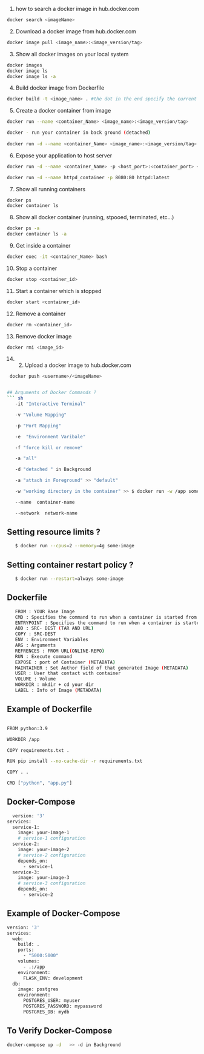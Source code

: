 
1. how to search a docker image in hub.docker.com
```sh
docker search <imageName>
```
2. Download a docker image from hub.docker.com
```sh
docker image pull <image_name>:<image_version/tag>
```

3. Show all docker images on your local system
```sh
docker images
docker image ls
docker image ls -a
```

4. Build docker image from Dockerfile
```sh
docker build -t <image_name> . #the dot in the end specify the current directory where the Dockerfile is located 
```

5. Create a docker container from image
```sh
docker run --name <container_Name> <image_name>:<image_version/tag>

docker - run your container in back ground (detached)
 
docker run -d --name <container_Name> <image_name>:<image_version/tag>
```

6. Expose your application to host server
```sh
docker run -d --name <container_Name> -p <host_port>:<container_port> <image_name>:<Image_version/tag>

docker run -d --name httpd_container -p 8080:80 httpd:latest
```

7. Show all running containers
```sh
docker ps
docker container ls
```

8. Show all docker container (running, stpooed, terminated, etc...)
```sh
docker ps -a
docker container ls -a
```

9. Get inside a container

```sh
docker exec -it <container_Name> bash
```

10. Stop a container 
```sh
docker stop <container_id>
```

11. Start a container which is stopped 

```sh
docker start <container_id>
```
12. Remove a container

```sh
docker rm <container_id>
```

13. Remove docker image
```sh
docker rmi <image_id>
```
14. 2. Upload a docker image to hub.docker.com
``` sh
 docker push <username>/<imageName>
```
``` sh

## Arguments of Docker Commands ?
``` sh
   -it "Interactive Terminal"
```
``` sh
   -v "Volume Mapping"
```
``` sh
   -p "Port Mapping"
``` 
``` sh
   -e  "Environment Varibale"
```    
``` sh   
   -f "force kill or remove"
```    
``` sh      
   -a "all"
```    
   
``` sh   
   -d "detached " in Background
```    
   
``` sh   
   -a "attach in Foreground" >> "default" 
``` 
``` sh   
   -w "working directory in the container" >> $ docker run -w /app some-image
```    
``` sh   
   --name  container-name
```    

``` sh      
   --network  network-name
```   

## Setting resource limits ?
```sh
   $ docker run --cpus=2 --memory=4g some-image
```
## Setting container restart policy ?
``` sh   
   $ docker run --restart=always some-image
```

## Dockerfile
``` sh
   FROM : YOUR Base Image
   CMD : Specifies the command to run when a container is started from the Docker image that (change behvior)
   ENTRYPOINT : Specifies the command to run when a container is started from the Docker image ( but not change behvior )
   ADD : SRC- DEST (TAR AND URL)
   COPY : SRC-DEST
   ENV : Environment Variables
   ARG : Arguments
   REFRENCES : FROM URL(ONLINE-REPO)
   RUN : Execute command
   EXPOSE : port of Container (METADATA)
   MAINTAINER : Set Author field of that generated Image (METADATA)
   USER : User that contact with container
   VOLUME : Volume
   WORKDIR : mkdir + cd your dir
   LABEL : Info of Image (METADATA)
```




## Example of Dockerfile
``` sh

FROM python:3.9

WORKDIR /app

COPY requirements.txt .

RUN pip install --no-cache-dir -r requirements.txt

COPY . .

CMD ["python", "app.py"]

```


## Docker-Compose
``` sh
  version: '3'
services:
  service-1:
    image: your-image-1
    # service-1 configuration
  service-2:
    image: your-image-2
    # service-2 configuration
    depends_on:
      - service-1
  service-3:
    image: your-image-3
    # service-3 configuration
    depends_on:
      - service-2
```

## Example of Docker-Compose
``` sh
version: '3'
services:
  web:
    build: .
    ports:
      - "5000:5000"
    volumes:
      - .:/app
    environment:
      FLASK_ENV: development
  db:
    image: postgres
    environment:
      POSTGRES_USER: myuser
      POSTGRES_PASSWORD: mypassword
      POSTGRES_DB: mydb

```
## To Verify Docker-Compose
``` sh
docker-compose up -d   >> -d in Background
```
